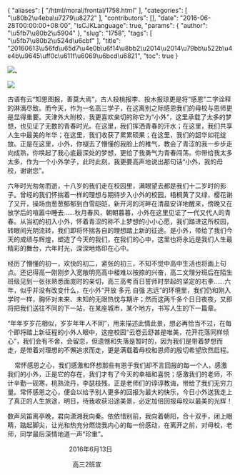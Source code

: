 {
    "aliases": [
        "/html/moral/frontal/1758.html"
    ],
    "categories": [
        "\u80b2\u4eba\u7279\u8272"
    ],
    "contributors": [],
    "date": "2016-06-28T00:00:00+08:00",
    "isCJKLanguage": true,
    "params": {
        "author": "\u5fb7\u80b2\u5904"
    },
    "slug": "1758",
    "tags": [
        "\u5fb7\u80b2\u524d\u6cbf"
    ],
    "title": "20160613\u56fd\u65d7\u4e0b\u6f14\u8bb2\u2014\u2014\u79bb\u522b\u4e4b\u9645\uff0c\u611f\u6069\u6bcd\u6821",
    "toc": true
}

![](https://cdn.tfls.online/mirror/full/3a4a700625f4723ebb7aeae597395fcfda8c70bc.jpg)、




![](https://cdn.tfls.online/mirror/full/c551cfd57e8afe456f5d0670c8dda49bf90065db.jpg)







古语有云“知恩图报，善莫大焉”，古人投桃报李、投木报琼更是将“感恩”二字诠释的淋漓尽致。而今天，作为一名高三学子，在这离别之际感恩我们的母校与恩师更是显得重要。天津外大附校，我更喜欢亲切的称它为“小外”，这里承载了太多的梦想，也见证了无数的青春时光。在这里，我们挥洒青春的汗水；在这里，我们共享人生中最美的年华；在这里，我们收获了累累硕果；在这里，我们的韶华如花绽放。正是在这里，小外，你褪去了懵懂的我脸上的稚气，教会了青涩的我一步步走向成熟，你唤起了我心底最深处的梦想，更给了我勇气为青春闯荡。你带给我太多太多，作为一个小外学子，此时此刻，我更要高声地说出那句话“小外，我的母校，谢谢您”。  




六年时光匆匆而逝，十八岁的我们走在校园里，满眼望去都是我们十二岁时的影子。曾经的我们怀揣着一样的理想与期待步入小外的校园，梧桐黄了又绿，樱花谢了又开，操场由葱葱郁郁到白雪皑皑，新开河的河畔在清晨安详地醒来，傍晚又在放学后的喧嚣中睡去……秋月春风，朝朝暮暮，小外在这里见证了一代又代人的青春。从当初的初入小外，怀着青涩的称不上梦想的小小心愿，我们踏进这所校园，转眼间光阴流转，我们即将怀揣各自的理想踏上新的征途。是小外，带给了我们今天的成绩与辉煌，塑造了今天的我们，在我们的心中，这里也将永远是我们人生最精彩的舞台，六年时光，深深地烙印在心中。




经历了懵懂的初一，欢快的初二，紧张的初三，不知不觉中高中生活也将画上句点。还记得高一刚刚步入宽敞明亮高中楼难以按捺的兴奋，高二文理分班后在陌生班级见到一张张熟悉面庞时的亲切，高三高考百日誓师时举起的坚定的右拳……六年，似乎并没有改变什么，在小外“开放 多元 自强 志远”的环境里，我们仍和刚入学时一样，胸怀对未来、未知的无限热忱与期许；然而这两千多个日日夜夜，又即将把我们送往不同的下一站，在某座城市，某个地方，书写人生的下一篇章。




“年年岁岁花相似，岁岁年年人不同”，用来描述此情此景，想必再恰当不过，在每个即将踏上新征程的小外人眼中，这座校园“云卷云舒甚是唯美，花开花落同样倾心”，我们会有不舍，会留恋，但遗憾和失落是暂时的，因为我们是带着梦想而走，是带着对理想的不懈追求而走，更是满载着母校和恩师的殷切希望欣然启程。




    常怀感恩之心，我们感激和怀想那些有恩于我们却不言回报的每一个人，感激我们的小外，正是它的存在，我们才有了今天的幸福和喜悦；感激我们的老师，不计辛勤一砚寒，桃熟流丹，李瑟枝残，正是老师们的谆谆教诲，带给了我们无穷力量。常怀感恩之心，便会以给予别人更多的回报为最大的快乐，今日小外送我走上了真正的人生旅途，明日，待我收获沿途美景，必定加倍回报母校以最美的光辉！




数声风笛离亭晚，君向潇湘我向秦。依依惜别前，我向着朝阳，合十双手，闭上眼睛，踮起脚尖，让光和热充分燃烧我内心的每一份感动，在离开之前，对母校，老师，同学最后深情地道一声“珍重”。




                                   2016年6月13日   




                                     高三2班宣



